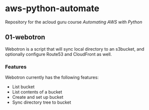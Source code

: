 # aws-python-automate

Repository for the acloud guru course *Automating AWS with Python*

## 01-webotron

Webotron is a script that will sync  local directory to an s3bucket, and optionally configure Route53 and CloudFront as well.

### Features

Webotron currently has the following features:

- List bucket
- List contents of a bucket
- Create and set up bucket
- Sync directory tree to bucket